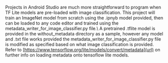   Projects in Android Studio are much more straightforward to program when TF Lite models are pre-loaded with image classification. This project will train an ImageNet model from scratch using the .ipnyb model provided, then can be loaded to any code editor and trained using the metadata_writer_for_image_classifier.py file.\\
  A pretrained .tflite model is provided in the without_metadata directory as a sample, however any model and .txt file works provided the metadata_writer_for_image_classifier.py file is modified as specified based on what image classification is provided. Refer to [https://www.tensorflow.org/lite/models/convert/metadata](url) on further info on loading metadata onto tensoflow lite models.
